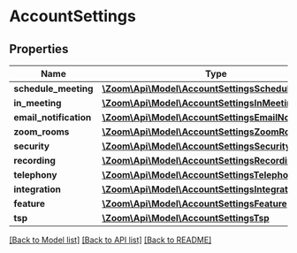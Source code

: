 # AccountSettings

## Properties
Name | Type | Description | Notes
------------ | ------------- | ------------- | -------------
**schedule_meeting** | [**\Zoom\Api\Model\AccountSettingsScheduleMeeting**](AccountSettingsScheduleMeeting.md) |  | [optional] 
**in_meeting** | [**\Zoom\Api\Model\AccountSettingsInMeeting**](AccountSettingsInMeeting.md) |  | [optional] 
**email_notification** | [**\Zoom\Api\Model\AccountSettingsEmailNotification**](AccountSettingsEmailNotification.md) |  | [optional] 
**zoom_rooms** | [**\Zoom\Api\Model\AccountSettingsZoomRooms**](AccountSettingsZoomRooms.md) |  | [optional] 
**security** | [**\Zoom\Api\Model\AccountSettingsSecurity**](AccountSettingsSecurity.md) |  | [optional] 
**recording** | [**\Zoom\Api\Model\AccountSettingsRecording**](AccountSettingsRecording.md) |  | [optional] 
**telephony** | [**\Zoom\Api\Model\AccountSettingsTelephony**](AccountSettingsTelephony.md) |  | [optional] 
**integration** | [**\Zoom\Api\Model\AccountSettingsIntegration**](AccountSettingsIntegration.md) |  | [optional] 
**feature** | [**\Zoom\Api\Model\AccountSettingsFeature**](AccountSettingsFeature.md) |  | [optional] 
**tsp** | [**\Zoom\Api\Model\AccountSettingsTsp**](AccountSettingsTsp.md) |  | [optional] 

[[Back to Model list]](../README.md#documentation-for-models) [[Back to API list]](../README.md#documentation-for-api-endpoints) [[Back to README]](../README.md)


